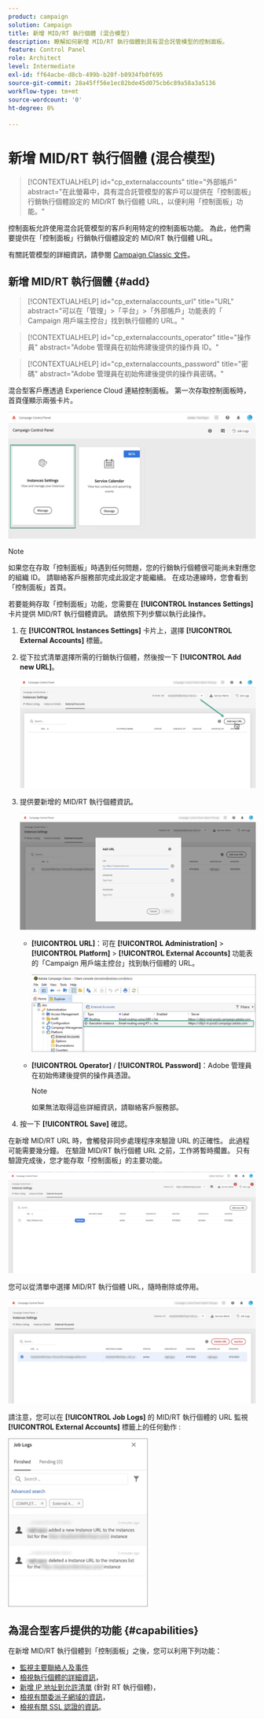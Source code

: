 ```yaml
---
product: campaign
solution: Campaign
title: 新增 MID/RT 執行個體 (混合模型)
description: 瞭解如何新增 MID/RT 執行個體到具有混合託管模型的控制面板。
feature: Control Panel
role: Architect
level: Intermediate
exl-id: ff64acbe-d8cb-499b-b20f-b0934fb0f695
source-git-commit: 28a45ff56e1ec82bde45d075cb6c89a58a3a5136
workflow-type: tm+mt
source-wordcount: '0'
ht-degree: 0%

---
```


# 新增 MID/RT 執行個體 (混合模型)

>[!CONTEXTUALHELP]
>id="cp_externalaccounts"
>title="外部帳戶"
>abstract="在此螢幕中，具有混合託管模型的客戶可以提供在「控制面板」行銷執行個體設定的 MID/RT 執行個體 URL，以便利用「控制面板」功能。"

控制面板允許使用混合託管模型的客戶利用特定的控制面板功能。 為此，他們需要提供在「控制面板」行銷執行個體設定的 MID/RT 執行個體 URL。

有關託管模型的詳細資訊，請參閱 [Campaign Classic 文件](https://experienceleague.adobe.com/docs/campaign-classic/using/installing-campaign-classic/architecture-and-hosting-models/hosting-models-lp/hosting-models.html?lang=zh-Hant)。

## 新增 MID/RT 執行個體 {#add}

>[!CONTEXTUALHELP]
>id="cp_externalaccounts_url"
>title="URL"
>abstract="可以在「管理」>「平台」>「外部帳戶」功能表的「 Campaign 用戶端主控台」找到執行個體的 URL。"

>[!CONTEXTUALHELP]
>id="cp_externalaccounts_operator"
>title="操作員"
>abstract="Adobe 管理員在初始佈建後提供的操作員 ID。"

>[!CONTEXTUALHELP]
>id="cp_externalaccounts_password"
>title="密碼"
>abstract="Adobe 管理員在初始佈建後提供的操作員密碼。"

混合型客戶應透過 Experience Cloud 連結控制面板。 第一次存取控制面板時，首頁僅顯示兩張卡片。

![](assets/hybrid-homepage.png)

>[!NOTE]
>
>如果您在存取「控制面板」時遇到任何問題，您的行銷執行個體很可能尚未對應您的組織 ID。 請聯絡客戶服務部完成此設定才能繼續。 在成功連線時，您會看到「控制面板」首頁。

若要能夠存取「控制面板」功能，您需要在 **[!UICONTROL Instances Settings]** 卡片提供 MID/RT 執行個體資訊。 請依照下列步驟以執行此操作。

1. 在 **[!UICONTROL Instances Settings]** 卡片上，選擇 **[!UICONTROL External Accounts]** 標籤。

1. 從下拉式清單選擇所需的行銷執行個體，然後按一下 **[!UICONTROL Add new URL]**。

   ![](assets/external-account-addbutton.png)

1. 提供要新增的 MID/RT 執行個體資訊。

   ![](assets/external-account-add.png)

   * **[!UICONTROL URL]**：可在 **[!UICONTROL Administration]** > **[!UICONTROL Platform]** > **[!UICONTROL External Accounts]** 功能表的「Campaign 用戶端主控台」找到執行個體的 URL。

      ![](assets/external-account-url.png)

   * **[!UICONTROL Operator]** / **[!UICONTROL Password]**：Adobe 管理員在初始佈建後提供的操作員憑證。

      >[!NOTE]
      >
      >如果無法取得這些詳細資訊，請聯絡客戶服務部。

1. 按一下 **[!UICONTROL Save]** 確認。

在新增 MID/RT URL 時，會觸發非同步處理程序來驗證 URL 的正確性。 此過程可能需要幾分鐘。 在驗證 MID/RT 執行個體 URL 之前，工作將暫時擱置。 只有驗證完成後，您才能存取「控制面板」的主要功能。

![](assets/external-account-pending.png)

您可以從清單中選擇 MID/RT 執行個體 URL，隨時刪除或停用。

![](assets/external-account-edit.png)

請注意，您可以在 **[!UICONTROL Job Logs]** 的 MID/RT 執行個體的 URL 監視 **[!UICONTROL External Accounts]** 標籤上的任何動作 :

![](assets/external-account-logs.png)

## 為混合型客戶提供的功能 {#capabilities}

在新增 MID/RT 執行個體到「控制面板」之後，您可以利用下列功能：

* [監視主要聯絡人及事件](../../service-events/service-events.md)
* [檢視執行個體的詳細資訊](../../instances-settings/using/instance-details.md)，
* [新增 IP 地址到允許清單](../../instances-settings/using/ip-allow-listing-instance-access.md) (針對 RT 執行個體)，
* [檢視有關委派子網域的資訊](../../subdomains-certificates/using/monitoring-subdomains.md)，
* [檢視有關 SSL 認證的資訊](../../subdomains-certificates/using/monitoring-ssl-certificates.md)。

